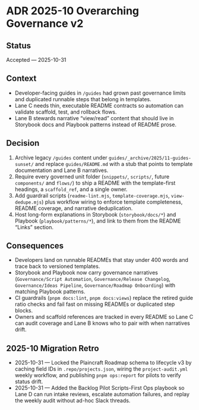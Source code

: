 # ADR 2025-10 Overarching Governance v2

## Status

Accepted — 2025-10-31

## Context

- Developer-facing guides in `/guides` had grown past governance limits and duplicated runnable steps that belong in templates.
- Lane C needs thin, executable README contracts so automation can validate scaffold, test, and rollback flows.
- Lane B stewards narrative “view/read” content that should live in Storybook docs and Playbook patterns instead of README prose.

## Decision

1. Archive legacy `/guides` content under `guides/_archive/2025/11-guides-sunset/` and replace `guides/README.md` with a stub that points to template documentation and Lane B narratives.
2. Require every governed unit folder (`snippets/`, `scripts/`, future `components/` and `flows/`) to ship a README with the template-first headings, a `scaffold_ref`, and a single owner.
3. Add guardrail scripts (`readme-lint.mjs`, `template-coverage.mjs`, `view-dedupe.mjs`) plus workflow wiring to enforce template completeness, README coverage, and narrative deduplication.
4. Host long-form explanations in Storybook (`storybook/docs/*`) and Playbook (`playbook/patterns/*`), and link to them from the README “Links” section.

## Consequences

- Developers land on runnable READMEs that stay under 400 words and trace back to versioned templates.
- Storybook and Playbook now carry governance narratives (`Governance/Script Automation`, `Governance/Release Changelog`, `Governance/Ideas Pipeline`, `Governance/Roadmap Onboarding`) with matching Playbook patterns.
- CI guardrails (`pnpm docs:lint`, `pnpm docs:views`) replace the retired guide ratio checks and fail fast on missing READMEs or duplicated step blocks.
- Owners and scaffold references are tracked in every README so Lane C can audit coverage and Lane B knows who to pair with when narratives drift.

## 2025-10 Migration Retro

- 2025-10-31 — Locked the Plaincraft Roadmap schema to lifecycle v3 by caching field IDs in `.repo/projects.json`, wiring the `project-audit.yml` weekly workflow, and publishing `pnpm ops:report` for pilots to verify status drift.
- 2025-10-31 — Added the Backlog Pilot Scripts-First Ops playbook so Lane D can run intake reviews, escalate automation failures, and replay the weekly audit without ad-hoc Slack threads.
